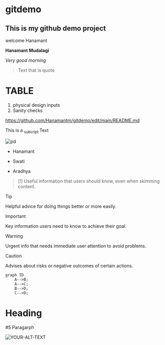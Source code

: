 # gitdemo

## This is my github demo project
 
 welcome Hanamant

**Hanamant Mudalagi**

_Very good morning_

> Text that is quote

# TABLE
1. physical design inputs
2. Sanity checks

https://github.com/Hanamantm/gitdemo/edit/main/README.md

This is a <sub> subcript </sub> Text

![pd](https://github.com/Hanamantm/gitdemo/assets/10497993/966bced3-6877-4d09-ad45-f9ea8a645d72)

- Hanamant
* Swati
+ Aradhya
> [!]
> Useful information that users should know, even when skimming content.

> [!TIP]
> Helpful advice for doing things better or more easily.

> [!IMPORTANT]
> Key information users need to know to achieve their goal.

> [!WARNING]
> Urgent info that needs immediate user attention to avoid problems.

> [!CAUTION]
> Advises about risks or negative outcomes of certain actions.


```mermaid
graph TD
    A-->B;
    A-->C;
    B-->D;
    C-->D;
```

<h1>Heading</h1>
<p>#5 Paragarph</p>

<picture>
 <source media="(prefers-color-scheme: dark)" srcset="![pexels-pixabay-301599](https://github.com/Hanamantm/gitdemo/assets/10497993/5563aea0-a43d-4e8d-b84a-458b66d6cf34)
">
 <source media="(prefers-color-scheme: light)" srcset="![pexels-pixabay-301599](https://github.com/Hanamantm/gitdemo/assets/10497993/4711ada2-79ca-4d4c-8181-816d073191e4)
">
 <img alt="YOUR-ALT-TEXT" src="![pexels-pixabay-301599](https://github.com/Hanamantm/gitdemo/assets/10497993/697368ee-e0c7-4d76-99d9-09fc5c2acefb)">
</picture>


